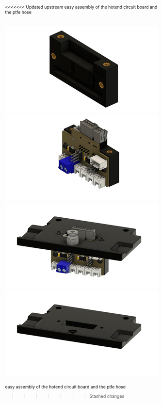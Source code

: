 <<<<<<< Updated upstream
easy assembly of the hotend circuit board and the ptfe hose

![Image 1](Images/1.jpg)
![Image 2](Images/2.jpg)
![Image 3](Images/3.jpg)
![Image 4](Images/4.jpg)
=======
easy assembly of the hotend circuit board and the ptfe hose
>>>>>>> Stashed changes
